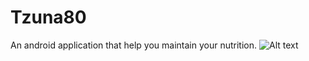 # Tzuna80
An android application that help you maintain your nutrition.
![Alt text](https://user-images.githubusercontent.com/55783449/106728199-e5759700-6614-11eb-9645-784a15dec89d.jpg "splash activity" )
